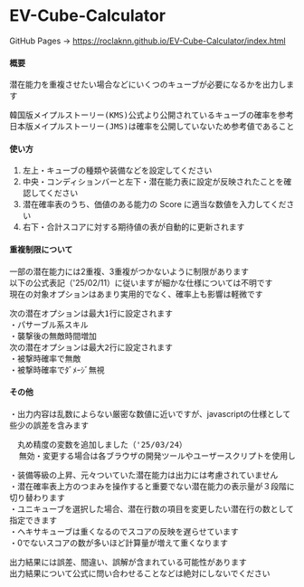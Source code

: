 # EV-Cube-Calculator
GitHub Pages -> https://roclaknn.github.io/EV-Cube-Calculator/index.html

#### 概要
潜在能力を重複させたい場合などにいくつのキューブが必要になるかを出力します<br>
<pre>
韓国版メイプルストーリー(KMS)公式より公開されているキューブの確率を参考にしています
日本版メイプルストーリー(JMS)は確率を公開していないため参考値であることに注意してください
</pre>


#### 使い方
1. 左上・キューブの種類や装備などを設定してください
2. 中央・コンディションバーと左下・潜在能力表に設定が反映されたことを確認してください
3. 潜在確率表のうち、価値のある能力の Score に適当な数値を入力してください
4. 右下・合計スコアに対する期待値の表が自動的に更新されます


#### 重複制限について
一部の潜在能力には2重複、3重複がつかないように制限があります<br>
以下の公式表記（'25/02/11）に従いますが細かな仕様については不明です<br>
現在の対象オプションはあまり実用的でなく、確率上も影響は軽微です
<pre>
次の潜在オプションは最大1行に設定されます
・パサーブル系スキル
・襲撃後の無敵時間増加
次の潜在オプションは最大2行に設定されます
・被撃時確率で無敵
・被撃時確率でﾀﾞﾒｰｼﾞ無視
</pre>


#### その他
・出力内容は乱数によらない厳密な数値に近いですが、javascriptの仕様として些少の誤差を含みます<br>
<pre>
　丸め精度の変数を追加しました（'25/03/24）
  無効・変更する場合は各ブラウザの開発ツールやユーザースクリプトを使用してください
</pre>
・装備等級の上昇、元々ついていた潜在能力は出力には考慮されていません<br>
・潜在確率表上方のつまみを操作すると重要でない潜在能力の表示量が３段階に切り替わります<br>
・ユニキューブを選択した場合、潜在行数の項目を変更したい潜在行の数として指定できます<br>
・ヘキサキューブは重くなるのでスコアの反映を遅らせています<br>
・0でないスコアの数が多いほど計算量が増えて重くなります<br>

出力結果には誤差、間違い、誤解が含まれている可能性があります<br>
出力結果について公式に問い合わせることなどは絶対にしないでください



